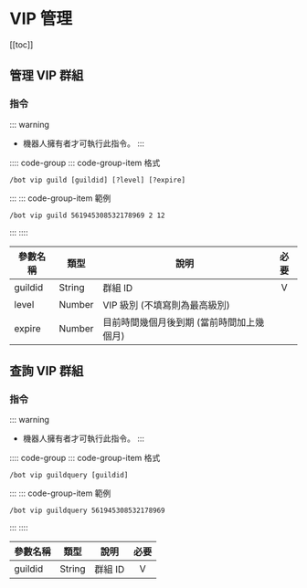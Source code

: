 # VIP 管理

[[toc]]

## 管理 VIP 群組

### 指令

::: warning
- 機器人擁有者才可執行此指令。
:::

:::: code-group
::: code-group-item 格式
```text:no-line-numbers
/bot vip guild [guildid] [?level] [?expire]
```
:::
::: code-group-item 範例
```text:no-line-numbers
/bot vip guild 561945308532178969 2 12
```
:::
::::

| 參數名稱    | 類型     | 說明                     | 必要  |
|---------|--------|------------------------|:---:|
| guildid | String | 群組 ID                  |  V  |
| level   | Number | VIP 級別 (不填寫則為最高級別)     |     |
| expire  | Number | 目前時間幾個月後到期 (當前時間加上幾個月) |     |

## 查詢 VIP 群組

### 指令

::: warning
- 機器人擁有者才可執行此指令。
:::

:::: code-group
::: code-group-item 格式
```text:no-line-numbers
/bot vip guildquery [guildid]
```
:::
::: code-group-item 範例
```text:no-line-numbers
/bot vip guildquery 561945308532178969
```
:::
::::

| 參數名稱    | 類型     | 說明    | 必要  |
|---------|--------|-------|:---:|
| guildid | String | 群組 ID |  V  |
